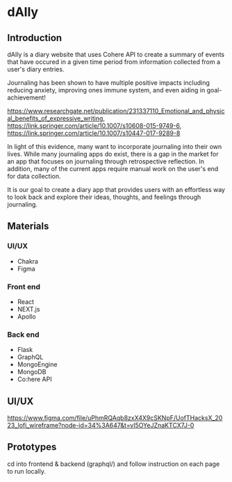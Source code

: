 # dAIly

## Introduction

dAIly is a diary website that uses Cohere API to create a summary of events that have occured in a given time period from information collected from a user's diary entries.

Journaling has been shown to have multiple positive impacts including reducing anxiety, improving ones immune system, and even aiding in goal-achievement!

https://www.researchgate.net/publication/231337110_Emotional_and_physical_benefits_of_expressive_writing, https://link.springer.com/article/10.1007/s10608-015-9749-6, https://link.springer.com/article/10.1007/s10447-017-9289-8

In light of this evidence, many want to incorporate journaling into their own lives. While many journaling apps do exist, there is a gap in the market for an app that focuses on journaling through retrospective reflection. In addition, many of the current apps require manual work on the user's end for data collection.

It is our goal to create a diary app that provides users with an effortless way to look back and explore their ideas, thoughts, and feelings through journaling. 

## Materials

### UI/UX
* Chakra
* Figma

### Front end
* React
* NEXT.js
* Apollo

### Back end
* Flask
* GraphQL
* MongoEngine
* MongoDB
* Co:here API


## UI/UX

https://www.figma.com/file/uPhmRQAqb8zxX4X9cSKNpF/UofTHacksX_2023_lofi_wireframe?node-id=34%3A647&t=vI5OYeJZnaKTCX7J-0

## Prototypes
cd into frontend & backend (graphql/) and follow instruction on each page to run locally.
